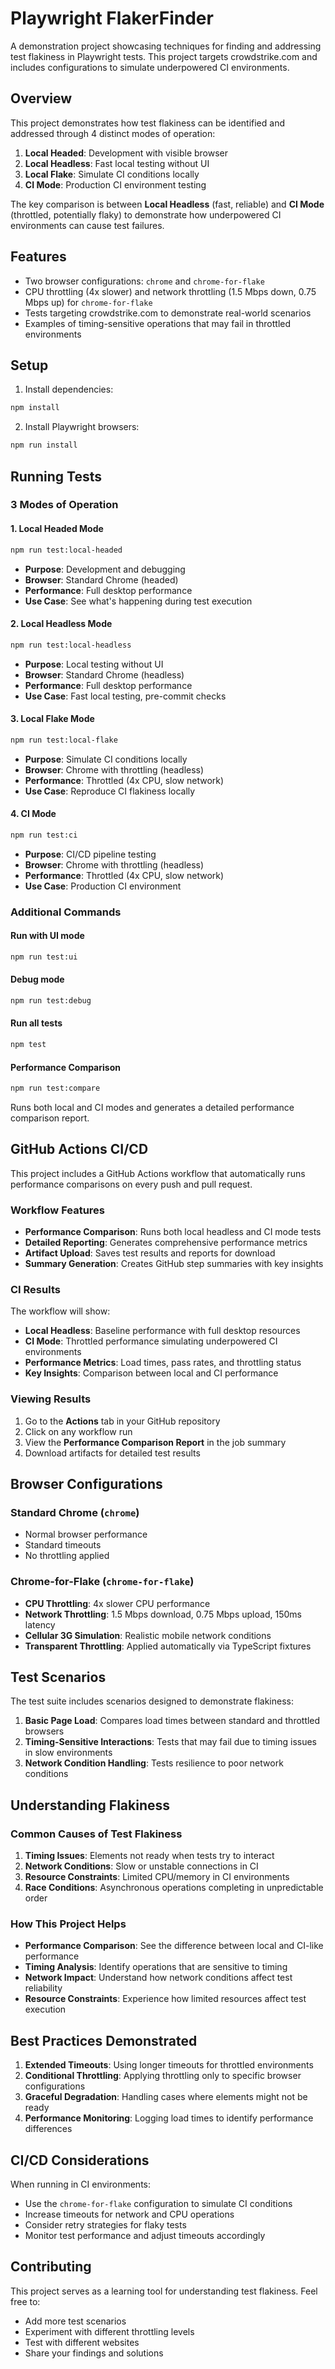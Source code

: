 # Playwright FlakerFinder

A demonstration project showcasing techniques for finding and addressing test flakiness in Playwright tests. This project targets crowdstrike.com and includes configurations to simulate underpowered CI environments.

## Overview

This project demonstrates how test flakiness can be identified and addressed through 4 distinct modes of operation:

1. **Local Headed**: Development with visible browser
2. **Local Headless**: Fast local testing without UI
3. **Local Flake**: Simulate CI conditions locally
4. **CI Mode**: Production CI environment testing

The key comparison is between **Local Headless** (fast, reliable) and **CI Mode** (throttled, potentially flaky) to demonstrate how underpowered CI environments can cause test failures.

## Features

- Two browser configurations: `chrome` and `chrome-for-flake`
- CPU throttling (4x slower) and network throttling (1.5 Mbps down, 0.75 Mbps up) for `chrome-for-flake`
- Tests targeting crowdstrike.com to demonstrate real-world scenarios
- Examples of timing-sensitive operations that may fail in throttled environments

## Setup

1. Install dependencies:
```bash
npm install
```

2. Install Playwright browsers:
```bash
npm run install
```

## Running Tests

### 3 Modes of Operation

#### 1. Local Headed Mode
```bash
npm run test:local-headed
```
- **Purpose**: Development and debugging
- **Browser**: Standard Chrome (headed)
- **Performance**: Full desktop performance
- **Use Case**: See what's happening during test execution

#### 2. Local Headless Mode
```bash
npm run test:local-headless
```
- **Purpose**: Local testing without UI
- **Browser**: Standard Chrome (headless)
- **Performance**: Full desktop performance
- **Use Case**: Fast local testing, pre-commit checks

#### 3. Local Flake Mode
```bash
npm run test:local-flake
```
- **Purpose**: Simulate CI conditions locally
- **Browser**: Chrome with throttling (headless)
- **Performance**: Throttled (4x CPU, slow network)
- **Use Case**: Reproduce CI flakiness locally

#### 4. CI Mode
```bash
npm run test:ci
```
- **Purpose**: CI/CD pipeline testing
- **Browser**: Chrome with throttling (headless)
- **Performance**: Throttled (4x CPU, slow network)
- **Use Case**: Production CI environment

### Additional Commands

#### Run with UI mode
```bash
npm run test:ui
```

#### Debug mode
```bash
npm run test:debug
```

#### Run all tests
```bash
npm test
```

#### Performance Comparison
```bash
npm run test:compare
```
Runs both local and CI modes and generates a detailed performance comparison report.

## GitHub Actions CI/CD

This project includes a GitHub Actions workflow that automatically runs performance comparisons on every push and pull request.

### Workflow Features

- **Performance Comparison**: Runs both local headless and CI mode tests
- **Detailed Reporting**: Generates comprehensive performance metrics
- **Artifact Upload**: Saves test results and reports for download
- **Summary Generation**: Creates GitHub step summaries with key insights

### CI Results

The workflow will show:
- **Local Headless**: Baseline performance with full desktop resources
- **CI Mode**: Throttled performance simulating underpowered CI environments
- **Performance Metrics**: Load times, pass rates, and throttling status
- **Key Insights**: Comparison between local and CI performance

### Viewing Results

1. Go to the **Actions** tab in your GitHub repository
2. Click on any workflow run
3. View the **Performance Comparison Report** in the job summary
4. Download artifacts for detailed test results

## Browser Configurations

### Standard Chrome (`chrome`)
- Normal browser performance
- Standard timeouts
- No throttling applied

### Chrome-for-Flake (`chrome-for-flake`)
- **CPU Throttling**: 4x slower CPU performance
- **Network Throttling**: 1.5 Mbps download, 0.75 Mbps upload, 150ms latency
- **Cellular 3G Simulation**: Realistic mobile network conditions
- **Transparent Throttling**: Applied automatically via TypeScript fixtures

## Test Scenarios

The test suite includes scenarios designed to demonstrate flakiness:

1. **Basic Page Load**: Compares load times between standard and throttled browsers
2. **Timing-Sensitive Interactions**: Tests that may fail due to timing issues in slow environments
3. **Network Condition Handling**: Tests resilience to poor network conditions

## Understanding Flakiness

### Common Causes of Test Flakiness

1. **Timing Issues**: Elements not ready when tests try to interact
2. **Network Conditions**: Slow or unstable connections in CI
3. **Resource Constraints**: Limited CPU/memory in CI environments
4. **Race Conditions**: Asynchronous operations completing in unpredictable order

### How This Project Helps

- **Performance Comparison**: See the difference between local and CI-like performance
- **Timing Analysis**: Identify operations that are sensitive to timing
- **Network Impact**: Understand how network conditions affect test reliability
- **Resource Constraints**: Experience how limited resources affect test execution

## Best Practices Demonstrated

1. **Extended Timeouts**: Using longer timeouts for throttled environments
2. **Conditional Throttling**: Applying throttling only to specific browser configurations
3. **Graceful Degradation**: Handling cases where elements might not be ready
4. **Performance Monitoring**: Logging load times to identify performance differences

## CI/CD Considerations

When running in CI environments:
- Use the `chrome-for-flake` configuration to simulate CI conditions
- Increase timeouts for network and CPU operations
- Consider retry strategies for flaky tests
- Monitor test performance and adjust timeouts accordingly

## Contributing

This project serves as a learning tool for understanding test flakiness. Feel free to:
- Add more test scenarios
- Experiment with different throttling levels
- Test with different websites
- Share your findings and solutions
